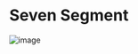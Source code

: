 # Seven Segment
![image](https://github.com/AhmedMohammed204/SevenSegment/assets/149516109/aa97c4d3-4035-489a-bb14-3fc13d866cb0)
